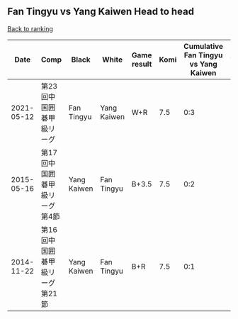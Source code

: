 ## Fan Tingyu vs Yang Kaiwen Head to head

[Back to ranking](../../index.md)




| **Date** | **Comp** | **Black** | **White** | **Game result** | **Komi** | **Cumulative Fan Tingyu vs Yang Kaiwen** | **Fan Tingyu streak** | **Yang Kaiwen streak** | 
| --- | --- | --- | --- | --- | --- | --- | --- | --- |
| 2021-05-12 | 第23回中国囲碁甲級リーグ | Fan Tingyu | Yang Kaiwen | W+R | 7.5 | 0:3 | 0 | 3 | 
| 2015-05-16 | 第17回中国囲碁甲級リーグ第4節 | Yang Kaiwen | Fan Tingyu | B+3.5 | 7.5 | 0:2 | 0 | 2 | 
| 2014-11-22 | 第16回中国囲碁甲級リーグ第21節 | Yang Kaiwen | Fan Tingyu | B+R | 7.5 | 0:1 | 0 | 1 |





